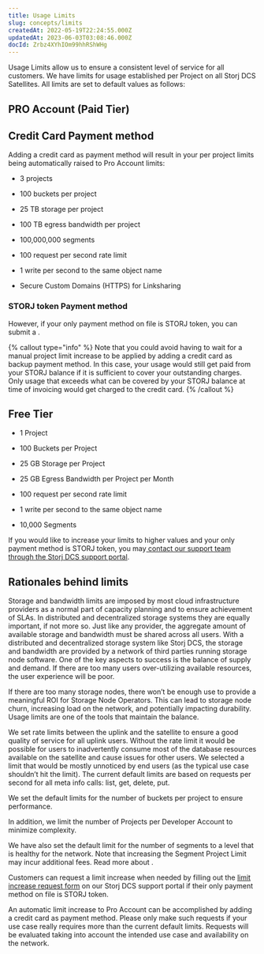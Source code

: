 ```yaml
---
title: Usage Limits
slug: concepts/limits
createdAt: 2022-05-19T22:24:55.000Z
updatedAt: 2023-06-03T03:08:46.000Z
docId: Zrbz4XYhIOm99hhRShWHg
---
```


Usage Limits allow us to ensure a consistent level of service for all customers. We have limits for usage established per Project on all Storj DCS Satellites. All limits are set to default values as follows:

## PRO Account (Paid Tier)

## Credit Card Payment method

Adding a credit card as payment method will result in your per project limits being automatically raised to Pro Account limits:

*   3 projects

*   100 buckets per project

*   25 TB storage per project

*   100 TB egress bandwidth per project

*   100,000,000 segments

*   100 request per second rate limit

*   1 write per second to the same object name

*   Secure Custom Domains (HTTPS) for Linksharing

### STORJ token Payment method

However, if your only payment method on file is STORJ token, you can submit a [](docId\:A4kUGYhfgGbVhlQ2ZHXVS).

{% callout type="info"  %} 
Note that you could avoid having to wait for a manual project limit increase to be applied by adding a credit card as backup payment method. In this case, your usage would still get paid from your STORJ balance if it is sufficient to cover your outstanding charges. Only usage that exceeds what can be covered by your STORJ balance at time of invoicing would get charged to the credit card.
{% /callout %}

## Free Tier

*   1 Project

*   100 Buckets per Project

*   25 GB Storage per Project

*   25 GB Egress Bandwidth per Project per Month

*   100 request per second rate limit

*   1 write per second to the same object name

*   10,000 Segments

If you would like to increase your limits to higher values and your only payment method is STORJ token, you may[ contact our support team through the Storj DCS support portal](https://supportdcs.storj.io/hc/en-us/requests/new?ticket_form_id=360000683212).​

## Rationales behind limits

Storage and bandwidth limits are imposed by most cloud infrastructure providers as a normal part of capacity planning and to ensure achievement of SLAs. In distributed and decentralized storage systems they are equally important, if not more so. Just like any provider, the aggregate amount of available storage and bandwidth must be shared across all users. With a distributed and decentralized storage system like Storj DCS, the storage and bandwidth are provided by a network of third parties running storage node software. One of the key aspects to success is the balance of supply and demand. If there are too many users over-utilizing available resources, the user experience will be poor.

If there are too many storage nodes, there won’t be enough use to provide a meaningful ROI for Storage Node Operators. This can lead to storage node churn, increasing load on the network, and potentially impacting durability. Usage limits are one of the tools that maintain the balance.

We set rate limits between the uplink and the satellite to ensure a good quality of service for all uplink users. Without the rate limit it would be possible for users to inadvertently consume most of the database resources available on the satellite and cause issues for other users.  We selected a limit that would be mostly unnoticed by end users (as the typical use case shouldn’t hit the limit). The current default limits are based on requests per second for all meta info calls: list, get, delete, put.

We set the default limits for the number of buckets per project to ensure performance.&#x20;

In addition, we limit the number of Projects per Developer Account to minimize complexity.&#x20;

We have also set the default limit for the number of segments to a level that is healthy for the network. Note that increasing the Segment Project Limit may incur additional fees. Read more about [](docId\:A4kUGYhfgGbVhlQ2ZHXVS).

Customers can request a limit increase when needed by filling out the [limit increase request form](https://supportdcs.storj.io/hc/en-us/requests/new?ticket_form_id=360000683212) on our Storj DCS support portal if their only payment method on file is STORJ token.

An automatic limit increase to Pro Account can be accomplished by adding a credit card as payment method. Please only make such requests if your use case really requires more than the current default limits. Requests will be evaluated taking into account the intended use case and availability on the network.

